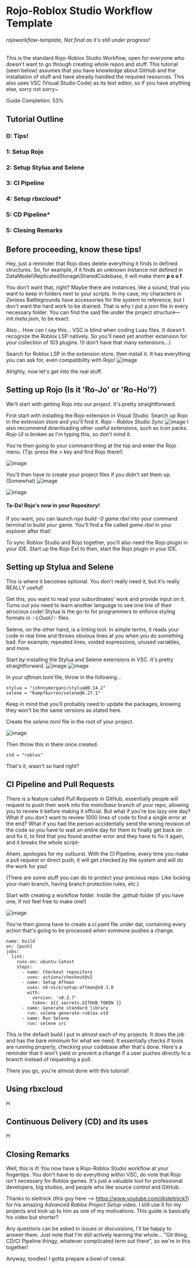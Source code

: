 # Rojo-Roblox Studio Workflow Template
###### rojoworkflow-template, Not final as it's still under progress!
This is the standard Rojo-Roblox Studio Workflow, open for everyone who doesn't want to go through creating whole repos and stuff. This tutorial (seen below) assumes that you have knowledge about GitHub and the installation of stuff and have already handled the required resources. This also uses VSC (Visual Studio Code) as its text editor, so if you have anything else, sorry not sorry~

Guide Completion: 53%
## Tutorial Outline
### 0: Tips!
### 1: Setup Rojo
### 2: Setup Stylua and Selene
### 3: CI Pipeline
### 4: Setup rbxcloud*
### 5: CD Pipeline*
### 5: Closing Remarks

## Before proceeding, know these tips!
Hey, just a reminder that Rojo does delete everything it finds in defined structures. So, for example, if it finds an unknown instance not defined in DataModel\ReplicatedStorage\SharedCodebase, it will make them **p o o f**.

You don't want that, right? Maybe there are instances, like a sound, that you want to keep in folders next to your scripts. In my case, my characters in Zenless Battlegrounds have accessories for the system to reference, but I don't want the hard work to be drained. That is why I put a *json* file in every necessary folder. You can find the said file under the project structure—*init.meta.json*, to be exact.

Also... How can I say this... VSC is blind when coding Luau files. It doesn't recognize the Roblox LSP natively. So you'll need yet another extension for your collection of 103 plugins. !(I don't have that many extensions...)

Search for Roblox LSP in the extension store, then install it. It has everything you can ask for, even compatibility with Rojo!
![image](https://github.com/user-attachments/assets/9cd136ac-1416-4136-a8d1-91434ea8fc2f)

Alrighty, now let's get into the real stuff.

## Setting up Rojo (Is it 'Ro-Jo' or 'Ro-Ho'?)
We'll start with getting Rojo into our project. It's pretty straightforward.

First start with installing the Rojo extension in Visual Studio. Search up Rojo in the extension store and you'll find it. *Rojo - Roblox Studio Sync*
![image](https://github.com/user-attachments/assets/dff681a3-9ec8-4418-b6b1-46d1ffc0bd0e)
I also recommend downloading other useful extensions, such as icon packs. *Rojo UI* is broken as I'm typing this, so don't mind it.


You're then going to your command thing at the top and enter the Rojo menu. (Tip: press the *>* key and find Rojo there!)

![image](https://github.com/user-attachments/assets/254784d2-6c4f-4d17-bbca-5e83c2888f6d)

You'll then have to create your project files if you didn't set them up. (Somewhat)
![image](https://github.com/user-attachments/assets/bc4063d9-e915-4d73-86ad-fbf71513c6e1)

![image](https://github.com/user-attachments/assets/dc5ae77a-3542-447c-b94b-61a75cf908a9)


#### Ta-Da! Rojo's now in your Repository!

If you want, you can launch *rojo build -0 game.rbxl* into your command terminal to build your game. You'll find a file called *game.rbxl* in your explorer after that!

To sync Roblox Studio and Rojo together, you'll also need the Rojo plugin in your IDE. Start up the Rojo Ext to then, start the Rojo plugin in your IDE.

## Setting up Stylua and Selene
This is where it becomes optional. You don't really need it, but it's really REALLY useful!

Get this, you want to read your subordinates' work and provide input on it. Turns out you need to learn another language to see one line of their atrocious code!
Stylua is the go-to for programmers to enforce styling formats in *✨LOuaU✨* files.

Selene, on the other hand, is a linting tool. In simple terms, it reads your code in real time and throws obvious lines at you when you do something bad. For example; repeated lines, voided expressions, unused variables, and more.


Start by installing the Stylua and Selene extensions in VSC. It's pretty straightforward.
![image](https://github.com/user-attachments/assets/697f9510-64fb-460e-9ef5-91f29a1ddfde)
![image](https://github.com/user-attachments/assets/490d3f02-76f6-4d8d-82c9-f9859ec6df58)


In your *aftman.toml* file, throw in the following...
```
stylua = "johnnymorganz/stylua@0.14.2"
selene = "Kampfkarren/selene@0.27.1"
```
Keep in mind that you'll probably need to update the packages, knowing they won't be the same versions as stated here.

Create the *selene.toml* file in the root of your project.

![image](https://github.com/user-attachments/assets/1065ca1b-f4c2-4d0b-a1e6-0fe2c4e4ebdd)

Then throw this in there once created.
```
std = "roblox"
```

That's it, wasn't so hard right?


## CI Pipeline and Pull Requests
There is a feature called *Pull Requests* in GitHub, essentially people will request to push their work into the *main/base* branch of your repo, allowing you to review it before making it official. But what if you're too lazy one day? What if you don't want to review 1000 lines of code to find a single error at the end? What if you had the person accidentally send the wrong revision of the code so you have to wait an entire day for them to finally get back on and fix it, to find that you found another error and they have to fix it again, and it breaks the whole script- 

Ahem, apologies for my outburst. With the CI Pipeline, every time you make a pull request or direct push, it will get checked by the system and will do the work for you!

(There are some stuff you can do to protect your precious repo. Like locking your main branch, having branch protection rules, etc.)

Start with creating a workflow folder. Inside the *.github* folder (if you have one, if not feel free to make one!)

![image](https://github.com/user-attachments/assets/59313c7d-900f-4184-8071-5017abbbc682)

You're then gonna have to create a *ci.yaml* file under dat, containing every action that's going to be processed when someone pushes a change.
```
name: build
on: [push]
jobs:
  lint:
    runs-on: ubuntu-latest
    steps:
      - name: Checkout repository
        uses: actions/checkout@v2
      - name: Setup Aftman
        uses: ok-nick/setup-aftman@v0.3.0
        with:
          version: 'v0.2.7'
          token: ${{ secrets.GITHUB_TOKEN }}
      - name: Generate standard library
        run: selene generate-roblox-std
      - name: Run Selene
        run: selene src
```
This is the default build I put in almost each of my projects. It does the job and has the bare minimum for what we need. It essentially checks if tools are running properly, checking your codebase after that's done. Here's a reminder that it won't yield or prevent a change if a user pushes directly to a branch instead of requesting a pull.

There you go, you're almost done with this tutorial!

## Using rbxcloud
H

## Continuous Delivery (CD) and its uses
H


## Closing Remarks
Well, this is it! You now have a Rojo-Roblox Studio workflow at your fingertips. You don't have to do everything within VSC, do note that Rojo isn't necessary for Roblox games. It's just a valuable tool for professional developers, big studios, and people who like source control and GitHub.

Thanks to sleitnick (this guy here --> https://www.youtube.com/@sleitnick1) for his amazing *Advanced Roblox Project Setup* video. I still use it for my projects and look up to him as one of my motivations. This guide is basically his video but shorter?

Any questions can be asked in issues or discussions, I'll be happy to answer them. Just note that I'm still actively learning the whole... "Git thing, CD/CI Pipeline thingy, whatever complicated term out there", so we're in this together!

Anyway, toodles! I gotta prepare a bowl of cereal.
